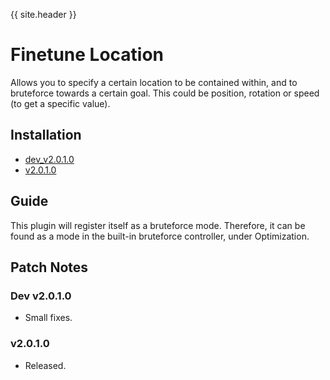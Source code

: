 {{ site.header }}

# Finetune Location

Allows you to specify a certain location to be contained within, and to bruteforce towards a certain goal.
This could be position, rotation or speed (to get a specific value).

## Installation

- [dev_v2.0.1.0](https://github.com/Sai-Moen/TMInterface-AS-SaiMoen/releases/download/pre_docs/finetune_location.as)
- [v2.0.1.0](https://github.com/Sai-Moen/TMInterface-AS-SaiMoen/releases/download/finetune_location_v2.0.1.0/finetune_location.as)

## Guide

This plugin will register itself as a bruteforce mode.
Therefore, it can be found as a mode in the built-in bruteforce controller, under Optimization.

## Patch Notes

### Dev v2.0.1.0

- Small fixes.

### v2.0.1.0

- Released.
